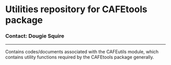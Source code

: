 # **Utilities repository for CAFEtools package** #
### Contact: Dougie Squire ###

--------------------------
Contains codes/documents associated with the CAFEutils module, which contains utility functions required by the CAFEtools package generally.


